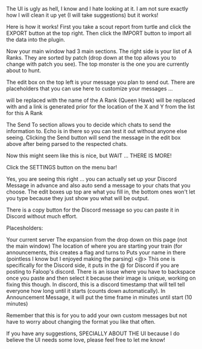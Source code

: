 The UI is ugly as hell, I know and I hate looking at it. I am not sure exactly how I will clean it up yet (I will take suggestions) but it works!

Here is how it works! First you take a scout report from turtle and click the EXPORT button at the top right. Then click the IMPORT button to import all the data into the plugin.

Now your main window had 3 main sections. The right side is your list of A Ranks. They are sorted by patch (drop down at the top allows you to change with patch you see). The top monster is the one you are currently about to hunt.

The edit box on the top left is your message you plan to send out. There are placeholders that you can use here to customize your messages ...

<target> will be replaced with the name of the A Rank (Queen Hawk)
<location> will be replaced with <flag> and a link is generated prior for the location of the X and Y from the list for this A Rank

The Send To section allows you to decide which chats to send the information to. Echo is in there so you can test it out without anyone else seeing.
Clicking the Send button will send the message in the edit box above after being parsed to the respected chats.

Now this might seem like this is nice, but WAIT ... THERE IS MORE!

Click the SETTINGS button on the menu bar!

Yes, you are seeing this right ... you can actually set up your Discord Message in advance and also auto send a message to your chats that you choose. The edit boxes up top are what you fill in, the bottom ones won't let you type because they just show you what will be output.

There is a copy button for the Discord message so you can paste it in Discord without much effort.

Placesholders:

<server> Your current server
<expansion> The expansion from the drop down on this page (not the main window)
<location> The location of where you are starting your train (for announcements, this creates a flag and turns to <flag>
<name> Puts your name in there (pointless I know but I enjoyed making the parsing)
<@> This one is specifically for the Discord side, it puts in the @ for Discord if you are posting to Faloop's discord. There is an issue where you have to backspace once you paste and then select it because their image is unique, working on fixing this though.
<time> In discord, this is a discord timestamp that will tell tell everyone how long until it starts (counts down automatically). In Announcement Message, it will put the time frame in minutes until start (10 minutes)

Remember that this is for you to add your own custom messages but not have to worry about changing the format you like that often.

If you have any suggestions, SPECIALLY ABOUT THE UI because I do believe the UI needs some love, please feel free to let me know!
